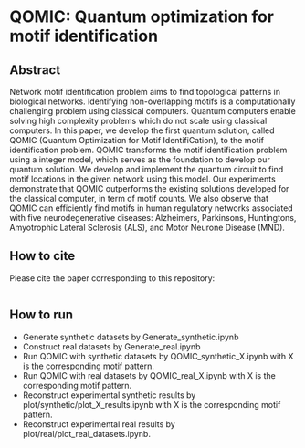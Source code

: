 # QOMIC: Quantum optimization for motif identification
## Abstract
Network motif identification problem aims to find topological patterns in biological networks. Identifying non-overlapping motifs is a computationally challenging problem using classical computers. Quantum computers enable solving high complexity problems which do not scale using classical computers. In this paper, we develop the first quantum solution, called QOMIC (Quantum Optimization for Motif IdentifiCation), to the motif identification problem. QOMIC transforms the motif identification problem using a integer model, which serves as the foundation to develop our quantum solution. We develop and implement the quantum circuit to find motif locations in the given network using this model. Our experiments demonstrate that QOMIC outperforms the existing solutions developed for the classical computer, in term of motif counts. We also observe that QOMIC can efficiently find motifs in human regulatory networks associated with five neurodegenerative diseases: Alzheimers, Parkinsons, Huntingtons, Amyotrophic Lateral Sclerosis (ALS), and Motor Neurone Disease (MND).
## How to cite
Please cite the paper corresponding to this repository:
```
```
## How to run
- Generate synthetic datasets by Generate_synthetic.ipynb
- Construct real datasets by Generate_real.ipynb
- Run QOMIC with synthetic datasets by QOMIC_synthetic_X.ipynb with X is the corresponding motif pattern.
- Run QOMIC with real datasets by QOMIC_real_X.ipynb with X is the corresponding motif pattern.
- Reconstruct experimental synthetic results by plot/synthetic/plot_X_results.ipynb with X is the corresponding motif pattern.
- Reconstruct experimental real results by plot/real/plot_real_datasets.ipynb.

